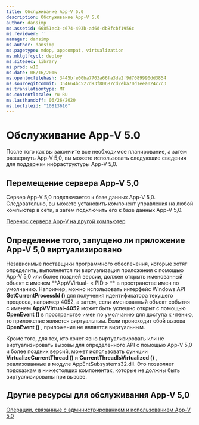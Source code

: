 ```yaml
---
title: Обслуживание App-V 5.0
description: Обслуживание App-V 5.0
author: dansimp
ms.assetid: 66851ec3-c674-493b-ad6d-db8fcbf1956c
ms.reviewer: ''
manager: dansimp
ms.author: dansimp
ms.pagetype: mdop, appcompat, virtualization
ms.mktglfcycl: deploy
ms.sitesec: library
ms.prod: w10
ms.date: 06/16/2016
ms.openlocfilehash: 3445bfe00ba7703a66fa3da2f9d7089990dd3854
ms.sourcegitcommit: 354664bc527d93f80687cd2eba70d1eea024c7c3
ms.translationtype: MT
ms.contentlocale: ru-RU
ms.lasthandoff: 06/26/2020
ms.locfileid: "10813616"
---
```

# Обслуживание App-V 5.0


После того как вы закончите все необходимое планирование, а затем развернуть App-V 5,0, вы можете использовать следующие сведения для поддержки инфраструктуры App-V 5,0.

## <a href="" id="move-the-app-v-5-0-server-"></a>Перемещение сервера App-V 5,0


Сервер App-V 5,0 подключается к базе данных App-V 5,0. Следовательно, вы можете установить компонент управления на любой компьютер в сети, а затем подключить его к базе данных App-V 5,0.

[Перенос сервера App-V на другой компьютер](how-to-move-the-app-v-server-to-another-computer.md)

## <a href="" id="determine-if-an-app-v-5-0-application-is-running-virtualized-"></a>Определение того, запущено ли приложение App-V 5,0 виртуализировано


Независимые поставщики программного обеспечения, которые хотят определить, выполняется ли виртуализация приложения с помощью App-V 5,0 или более поздней версии, должен открыть именованный объект с именем **AppVVirtual- &lt; PID &gt; ** в пространстве имен по умолчанию. Например, можно использовать интерфейс Windows API **GetCurrentProcessId ()** для получения идентификатора текущего процесса, например 4052, а затем, если именованный объект события с именем **AppVVirtual-4052** может быть успешно открыт с помощью **OpenEvent ()** в пространстве имен по умолчанию для доступа к чтению, то приложение является виртуальным. Если происходит сбой вызова **OpenEvent ()** , приложение не является виртуальным.

Кроме того, для тех, кто хочет явно виртуализировать или не виртуализировать вызовы для определенного API с помощью App-V 5,0 и более поздних версий, может использовать функции **VirtualizeCurrentThread ()** и **CurrentThreadIsVirtualized ()** , реализованные в модуле AppEntSubsystems32.dll. Это позволяет подсказкам в нижестоящих компонентах, которые не должны быть виртуализированы при вызове.






## Другие ресурсы для обслуживания App-V 5,0


[Операции, связанные с администрированием и использованием App-V 5.0](operations-for-app-v-50.md)

 

 





